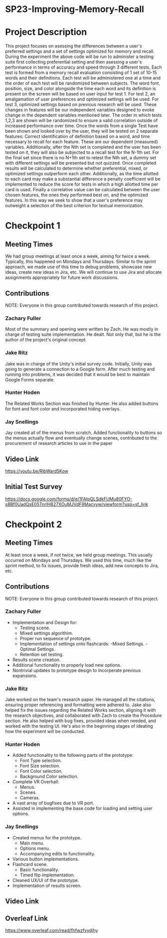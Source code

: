 # SP23-Improving-Memory-Recall

# Project Description

This project focuses on asessing the differences between a user's preferred settings and a set of settings optimized for memory and recall. During the experiment the above code will be run to administer a testing suite first collecting preferential setting and then asessing a user's performance in terms of accuracy and speed through 3 different tests. Each test is formed from a memory recall evaluation consisting of 1 set of 10-15 words and their definitions. Each test will be administered one at a time and the order of each test will be randomized between subjects. The word font, position, size, and color alongside the time each word and its definition is present on the screen will be based on user input for test 1. For test 2, an amalgamation of user preferences and optimized settings will be used. For test 3, optimized settings based on previous research will be used. These changes in features will be our independent variables designed to evoke change in the dependent variables mentioned later. The order in which tests 1,2,3 are shown will be randomized to ensure a valid correlation outside of increased performance over time. Once the words from a single Test have been shown and looked over by the user, they will be tested on 2 separate features: Correct identification of definition based on a word, and time necessary to recall for each feature. These are our dependent (measured) variables. Additionally, after the Nth set is completed and the user has been tested on it, they will also be subjected to a recall test for the N-1th set. For the final set since there is no N+1th set to retest the Nth set, a dummy set with different settings will be presented but not quizzed. Once completed results will be calculated to determine whether preferential, mixed, or optimized settings outperform each other. Additionally, as the time allotted to each card may make a substantial difference a penalty coefficient will be implemented to reduce the score for tests in which a high allotted time per card is used. Finally a correlative value can be calculated between the user chosen features, the ones they performed best on, and the optimized features. In this way we seek to show that a user's preference may outweight a selection of the best criterion for textual memorization.

# Checkpoint 1

## Meeting Times

We had group meetings at least once a week, aiming for twice a week. Typically, this happened on Mondays and Thursdays. Similar to the sprint approach, we made use of this time to debug problems, showcase new ideas, create new ideas in Jira, etc. We will continue to use Jira and allocate assignments appropriately for future work discussions. 

## Contributions

NOTE: Everyone in this group contributed towards research of this project.

### Zachary Fuller

Most of the summary and opening were written by Zach. He was mostly in charge of testing suite implementation. He dealt. Not only that, but he is the author of the project's original concept. 

### Jake Ritz
Jake was in charge of the Unity's initial survey code. Initially, Unity was going to generate a connection to a Google form. After much testing and running into problems, it was decided that it would be best to maintain Google Forms separate. 

### Hunter Hoden
The Related Works Section was finished by Hunter. He also added buttons for font and font color and incorporated hiding overlays.

### Jay Snellings
Jay created all of the menus from scratch, Added functionality to buttons so the menus actually flow and eventually change scenes, contributed to the procurement of research articles to use in the paper

## Video Link 
https://youtu.be/RlbWard5Kow

## Initial Test Survey
https://docs.google.com/forms/d/e/1FAIpQLSdkFUMu80FYO-s8Bf0UadQsE05TnrlH827XOuMJVdF9Macyyw/viewform?usp=sf_link

# Checkpoint 2

## Meeting Times

At least once a week, if not twice, we held group meetings. This usually occurred on Mondays and Thursdays. We used this time, much like the sprint method, to fix issues, provide fresh ideas, add new concepts to Jira, etc.

## Contributions

NOTE: Everyone in this group contributed towards research of this project.

### Zachary Fuller
- Implementation and Design for:
  - Testing scene.
  - Mixed settings algorithim.
  - Proper run sequence of prototype.
  - Implementation of settings onto flashcards:
    -Mixed Settings.
    -Optimal Settings.
  - Retention set testing.
- Results scene creation.
- Additional functionality to properly load new options.
- Nontrivial updates to prototype design to incorperate previous expansions.

### Jake Ritz

Jake worked on the team's research paper. He managed all the citations, ensuring proper referencing and formatting were adhered to. Jake also helped fix the issues regarding the Related Works section, aligning it with the research objectives, and collaborated with Zach to create the Procedure section. He also helped with bug fixes, provided ideas when needed, and worked with the testing UI. He's also in the beginning stages of ideating how the experiment will be conducted. 

### Hunter Hoden
- Added functionality to the following parts of the prototype:
  - Font Type selection.
  - Font Size selection.
  - Font Color selection.
  - Background Color selection.
- Complete VR Overhall:
  - Menus.
  - Scenes.
  - Cameras.
- A vast array of bugfixes due to VR port.
- Assisted in implementing the base code for loading and setting user options.

### Jay Snellings

- Created menus for the prototype.
  - Main menu. 
  - Options menu. 
  - Accompanying edits to functionality.
- Various button implementations. 
- Flashcard scene.
  - Basic functionality.
  - Timed flip implementation.
- Cleaned UX/UI of the prototype.
- Implementation of results screen.

## Video Link 

## Overleaf Link 

https://www.overleaf.com/read/fhfwzfvydjhy

